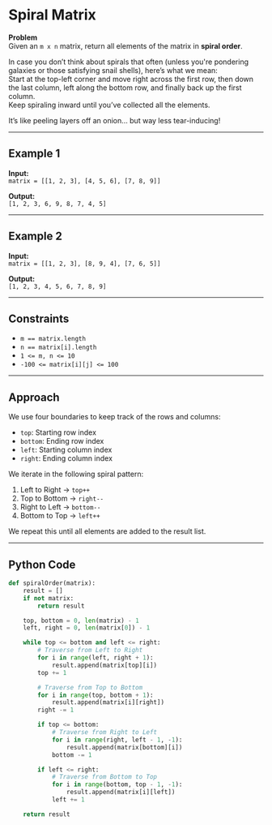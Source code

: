 # Spiral Matrix

**Problem**  
Given an `m x n` matrix, return all elements of the matrix in **spiral order**.

In case you don’t think about spirals that often (unless you're pondering galaxies or those satisfying snail shells), here’s what we mean:  
Start at the top-left corner and move right across the first row, then down the last column, left along the bottom row, and finally back up the first column.  
Keep spiraling inward until you’ve collected all the elements.

It’s like peeling layers off an onion… but way less tear-inducing!

---

## Example 1

**Input:**  
`matrix = [[1, 2, 3], [4, 5, 6], [7, 8, 9]]`

**Output:**  
`[1, 2, 3, 6, 9, 8, 7, 4, 5]`

<!-- ![Spiral Matrix Example 1 DataLemur] -->

---

## Example 2

**Input:**  
`matrix = [[1, 2, 3], [8, 9, 4], [7, 6, 5]]`

**Output:**  
`[1, 2, 3, 4, 5, 6, 7, 8, 9]`

---

## Constraints
- `m == matrix.length`
- `n == matrix[i].length`
- `1 <= m, n <= 10`
- `-100 <= matrix[i][j] <= 100`

---

## Approach

We use four boundaries to keep track of the rows and columns:
- `top`: Starting row index
- `bottom`: Ending row index
- `left`: Starting column index
- `right`: Ending column index

We iterate in the following spiral pattern:
1. Left to Right → `top++`
2. Top to Bottom → `right--`
3. Right to Left → `bottom--`
4. Bottom to Top → `left++`

We repeat this until all elements are added to the result list.

---

## Python Code

```python
def spiralOrder(matrix):
    result = []
    if not matrix:
        return result

    top, bottom = 0, len(matrix) - 1
    left, right = 0, len(matrix[0]) - 1

    while top <= bottom and left <= right:
        # Traverse from Left to Right
        for i in range(left, right + 1):
            result.append(matrix[top][i])
        top += 1

        # Traverse from Top to Bottom
        for i in range(top, bottom + 1):
            result.append(matrix[i][right])
        right -= 1

        if top <= bottom:
            # Traverse from Right to Left
            for i in range(right, left - 1, -1):
                result.append(matrix[bottom][i])
            bottom -= 1

        if left <= right:
            # Traverse from Bottom to Top
            for i in range(bottom, top - 1, -1):
                result.append(matrix[i][left])
            left += 1

    return result
